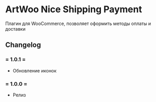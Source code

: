 # ArtWoo Nice Shipping Payment

Плагин для WooCommerce, позволяет оформить методы оплаты и доставки

## Changelog
### = 1.0.1 =
* Обновление иконок

### = 1.0.0 =
* Релиз
